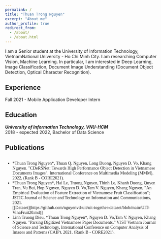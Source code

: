 ```yaml
---
permalink: /
title: "Thuan Trong Nguyen"
excerpt: "About me"
author_profile: true
redirect_from: 
  - /about/
  - /about.html
---
```


I am a Senior student at the University of Information Technology, VietnamNational University - Ho Chi Minh City. I am researching Computer Vision, Machine Learning. In particular, I am interested in Deep Learning, Image Classification, Document Image Understanding (Document Object Detection, Optical Character Recognition).

## <a name="exp"></a> Experience

<!-- ***University of Information Technology, VNU-HCM***<br/>
Jul 2017 - Present, Researcher<br/>
Working on computer vision and deep learning.<sbr/> -->
Fall 2021 - Mobile Application Developer Intern

## <a name="edu"></a> Education

***University of Information Technology, VNU-HCM***<br/>
2018 - expected 2022, Bachelor of Data Science
<!-- 2018, MSc, Computer Science<br/>
2013, BSc, Infomation Technology<br/> -->

## <a name="publication"></a> Publications
<div class="row" style="height: 250px; overflow: auto;">
<div class="col-md-12">
<ul class="list-group">
    <!-- 2021 -->
    <li class="list-group-item list-group-item-action" style = "font-family: 'Montserrat';font-weight: 500;font-size: 14px;"><span class="far fa-file-alt fa-fw"></span>
      *Thuan Trong Nguyen*, Thuan Q. Nguyen, Long Duong, Nguyen D. Vo, Khang Nguyen. "CDeRSNet: Towards High Performance Object Detection in Vietnamese Documents Images". International Conference on Multimedia Modeling (MMM), 2022, (Rank B - CORE2021).
    </li>
    <li class="list-group-item list-group-item-action" style = "font-family: 'Montserrat';font-weight: 500;font-size: 14px;"><span class="far fa-file-alt fa-fw"></span>
      *Thuan Trong Nguyen*, Hai Le, Truong Nguyen, Thinh Le, Khanh Duong, Quyen Tran, Vu Bui, Hop Nguyen, Nguyen D. Vo,Tam V. Nguyen, Khang Nguyen, "An Empirical Evaluation of Feature Extraction of Vietnamese Fruit Classification"; JSTIC Journal of Science and Technology on Information and Communications, 2021.
      <br/>
      [[Dataset](https://github.com/nguyenvd-uit/uit-together-dataset/blob/main/UIT-VinaFruit20.md)]
    </li>
    <li class="list-group-item list-group-item-action" style = "font-family: 'Montserrat';font-weight: 500;font-size: 14px;"><span class="far fa-file-alt fa-fw"></span>
      Linh Truong Dieu, *Thuan Trong Nguyen*, Nguyen D. Vo,Tam V. Nguyen, Khang Nguyen. "Parsing Digitized Vietnamese Paper Documents." VJST Vietnam Journal of Science and Technology, International Conference on Computer Analysis of Images and Patterns (CAIP), 2021, (Rank B - CORE2021).
      <br/>
      [[PDF](https://link.springer.com/chapter/10.1007/978-3-030-89128-2_37)], 
      [[Dataset](https://github.com/nguyenvd-uit/uit-together-dataset/blob/main/UIT-DODV.md)]
    </li>
    <!-- 2018 -->
    <li class="list-group-item list-group-item-action" style = "font-family: 'Montserrat';font-weight: 500;font-size: 14px;"><span class="far fa-file-alt fa-fw"></span>
      *Thuan Trong Nguyen*, Thuan Q. Nguyen, Dung Vo, Vi Nguyen, Ngoc Ho, Nguyen D. Vo, Kiet Van Nguyen, Khang Nguyen. "VinaFood21:  A Novel Dataset for Evaluating Vietnamese Food Recognition" International Conference on Research, Innovation and Vision for the Future (RIVF),2021.
      <br/>
      [[PDF](https://www.researchgate.net/publication/352900778_VinaFood21_A_Novel_Dataset_for_Evaluating_Vietnamese_Food_Recognition)],
      [[Dataset](https://github.com/nguyenvd-uit/uit-together-dataset/blob/main/VinaFood21.md)]
    </li>
</ul>

</div>
</div>

<div class="bigspacer"></div>

<div class="bigspacer"></div>

<!-- ## <a name="award"></a> Award

* Top 15 Zalo AI Challenge (Traffic Sign Detection)
## <a name="courses"></a> Courses

[Here](https://github.com/caodoanh2001/Certificates) -->

<!-- ## <a name="misc"></a> Misc
**Teaching**<br/> -->
<!-- 2020 Spring , Statistical Learning,  VNUHCM-UIT, Teaching Assistant<br/>
2020 Fall, Introduction to Programming, VNUHCM-UIT, Lecture<br/>
2019 Spring , Statistical Learning,  VNUHCM-UIT, Teaching Assistant<br/>
2019 Fall, Introduction to Programming, VNUHCM-UIT, Lecture<br/> -->